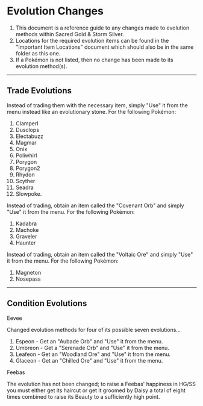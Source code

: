 # Evolution Changes

1. This document is a reference guide to any changes made to evolution methods within Sacred Gold & Storm Silver.
1. Locations for the required evolution items can be found in the "Important Item Locations" document which should also be in the same folder as this one.
1. If a Pokémon is not listed, then no change has been made to its evolution method(s).

---

## Trade Evolutions

Instead of trading them with the necessary item, simply "Use" it from the menu instead like an evolutionary stone. For the following Pokémon:

1. Clamperl
1. Dusclops
1. Electabuzz
1. Magmar
1. Onix
1. Poliwhirl
1. Porygon
1. Porygon2
1. Rhydon
1. Scyther
1. Seadra
1. Slowpoke.

Instead of trading, obtain an item called the "Covenant Orb" and simply "Use" it from the menu. For the following Pokémon:

1. Kadabra
1. Machoke
1. Graveler
1. Haunter

Instead of trading, obtain an item called the "Voltaic Ore" and simply "Use" it from the menu. For the following Pokémon:

1. Magneton
1. Nosepass

---

## Condition Evolutions

Eevee

Changed evolution methods for four of its possible seven evolutions…

1. Espeon - Get an "Aubade Orb" and "Use" it from the menu.
1. Umbreon - Get a "Serenade Orb" and "Use" it from the menu.
1. Leafeon - Get an "Woodland Ore" and "Use" it from the menu.
1. Glaceon - Get an "Chilled Ore" and "Use" it from the menu.

Feebas

The evolution has not been changed; to raise a Feebas' happiness in HG/SS you must either get its haircut or get it groomed by Daisy a total of eight times combined to raise its Beauty to a sufficiently high point.


